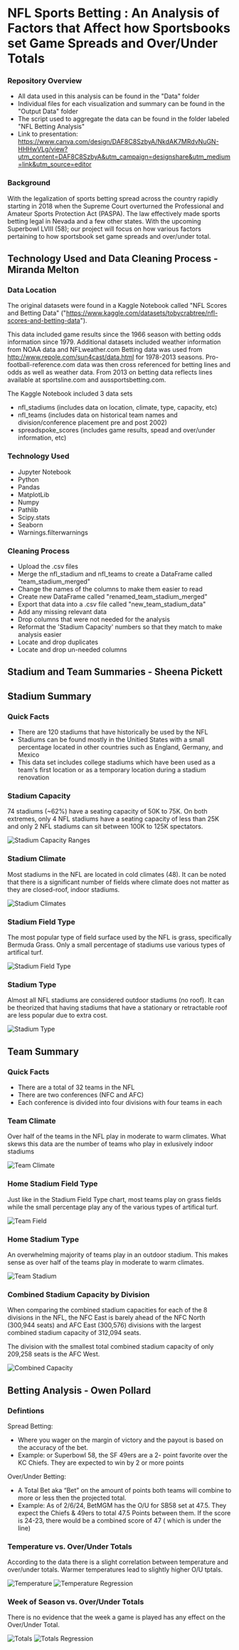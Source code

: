 # NFL Sports Betting :  An Analysis of Factors that Affect how Sportsbooks set Game Spreads and Over/Under Totals

### Repository Overview
- All data used in this analysis can be found in the "Data" folder
- Individual files for each visualization and summary can be found in the "Output Data" folder
- The script used to aggregate the data can be found in the folder labeled "NFL Betting Analysis"
- Link to presentation: https://www.canva.com/design/DAF8C8SzbyA/NkdAK7MRdvNuGN-HHHwVLg/view?utm_content=DAF8C8SzbyA&utm_campaign=designshare&utm_medium=link&utm_source=editor

### Background 
With the legalization of sports betting spread across the country rapidly starting in 2018 when the Supreme Court overturned the Professional and Amateur Sports Protection Act (PASPA). The law effectively made sports betting legal in Nevada and a few other states. With the upcoming Superbowl LVIII (58); our project will focus on how various factors pertaining to how sportsbook set game spreads and over/under total.

## Technology Used and Data Cleaning Process - Miranda Melton

### Data Location 
The original datasets were found in a Kaggle Notebook called "NFL Scores and Betting Data" ("https://www.kaggle.com/datasets/tobycrabtree/nfl-scores-and-betting-data"). 

This data included game results since the 1966 season with betting odds information since 1979. Additional datasets included weather information from NOAA data and NFLweather.com Betting data was used from http://www.repole.com/sun4cast/data.html for 1978-2013 seasons. Pro-football-reference.com data was then cross referenced for betting lines and odds as well as weather data. From 2013 on betting data reflects lines available at sportsline.com and aussportsbetting.com.

The Kaggle Notebook included 3 data sets 
- nfl_stadiums (includes data on location, climate, type, capacity, etc)
- nfl_teams (includes data on historical team names and division/conference placement pre and post 2002)
- spreadspoke_scores (includes game results, spead and over/under information, etc)

### Technology Used 
- Jupyter Notebook
- Python
- Pandas
- MatplotLib
- Numpy
- Pathlib
- Scipy.stats
- Seaborn
- Warnings.filterwarnings

### Cleaning Process 
- Upload the .csv files
- Merge the nfl_stadium and nfl_teams to create a DataFrame called "team_stadium_merged"
- Change the names of the columns to make them easier to read
- Create new DataFrame called "renamed_team_stadium_merged"
- Export that data into a .csv file called "new_team_stadium_data"
- Add any missing relevant data
- Drop columns that were not needed for the analysis
- Reformat the 'Stadium Capacity' numbers so that they match to make analysis easier
- Locate and drop duplicates
- Locate and drop un-needed columns


## Stadium and Team Summaries - Sheena Pickett

## Stadium Summary 

### Quick Facts 
- There are 120 stadiums that have historically be used by the NFL
- Stadiums can be found mostly in the Unitied States with a small percentage located in other countries such as England, Germany, and Mexico
- This data set includes college stadiums which have been used as a team's first location or as a temporary location during a stadium renovation

### Stadium Capacity 

74 stadiums (~62%) have a seating capacity of 50K to 75K. On both extremes, only 4 NFL stadiums have a seating capacity of less than 25K and only 2 NFL stadiums can sit between 100K to 125K spectators. 

![Stadium Capacity Ranges](Output-Data/Stadium-Capacity-Ranges.png)

### Stadium Climate 

Most stadiums in the NFL are located in cold climates (48). It can be noted that there is a significant number of fields where climate does not matter as they are closed-roof, indoor stadiums. 

![Stadium Climates](Output-Data/Stadiums-Climate.png)


### Stadium Field Type

The most popular type of field surface used by the NFL is grass, specifically Bermuda Grass. Only a small percentage of stadiums use various types of artifical turf.

![Stadium Field Type](Output-Data/Stadiums-Surface-Type.png)

### Stadium Type 

Almost all NFL stadiums are considered outdoor stadiums (no roof). It can be theorized that having stadiums that have a stationary or retractable roof are less popular due to extra cost.

![Stadium Type](Output-Data/Stadium-Types.png)


## Team Summary 

### Quick Facts 
- There are a total of 32 teams in the NFL
- There are two conferences (NFC and AFC)
- Each conference is divided into four divisions with four teams in each

### Team Climate
Over half of the teams in the NFL play in moderate to warm climates. What skews this data are the number of teams who play in exlusively indoor stadiums 

![Team Climate](Output-Data/Teams-Climate.png)

### Home Stadium Field Type 
Just like in the Stadium Field Type chart, most teams play on grass fields while the small percentage play any of the various types of artifical turf. 

![Team Field](Output-Data/Team-Surface-Type.png)

### Home Stadium Type
An overwhelming majority of teams play in an outdoor stadium. This makes sense as over half of the teams play in moderate to warm climates.

![Team Stadium](Output-Data/Team-Stadium-Type.png)

### Combined Stadium Capacity by Division 
When comparing the combined stadium capacities for each of the 8 divisions in the NFL, the NFC East is barely ahead of the NFC North (300,944 seats) and AFC East (300,576) divisions with the largest combined stadium capacity of 312,094 seats. 

The division with the smallest total combined stadium capacity of only 209,258 seats is the AFC West. 

![Combined Capacity](Output-Data/Division_Combined_Capacity.png)

## Betting Analysis - Owen Pollard

### Defintions

Spread Betting:
- Where you wager on the margin of victory and the payout is based on the accuracy of the bet.
- Example: or Superbowl 58, the SF 49ers are a 2- point favorite over the KC Chiefs. They are expected to win by 2 or more points

Over/Under Betting:
- A Total Bet aka “Bet” on the amount of points both teams will combine to more or less then the projected total.
- Example: As of 2/6/24, BetMGM has the O/U for SB58 set at 47.5. They expect the Chiefs & 49ers to total 47.5 Points between them. If the score is 24-23, there would be a combined score of 47 ( which is under the line)

### Temperature vs. Over/Under Totals
According to the data there is a slight correlation between temperature and over/under totals. Warmer temperatures lead to slightly higher O/U tptals.

![Temperature](Output-Data/Schedule-Temperature.png)
![Temperature Regression](Output-Data/Schedule-Temperature-Regression.png)

### Week of Season vs. Over/Under Totals
There is no evidence that the week a game is played has any effect on the Over/Under Total.

![Totals](Output-Data/Schedule-Totals.png)
![Totals Regression](Output-Data/Schedule-Totals-Regression.png)






